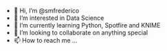 - 👋 Hi, I’m @smfrederico
- 👀 I’m interested in Data Science
- 🌱 I’m currently learning Python, Spotfire and KNIME
- 💞️ I’m looking to collaborate on anything special
- 📫 How to reach me ...

<!---
smfrederico/smfrederico is a ✨ special ✨ repository because its `README.md` (this file) appears on your GitHub profile.
You can click the Preview link to take a look at your changes.
--->
